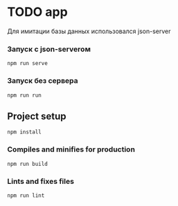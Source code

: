 # TODO app


Для имитации базы данных использовался json-server

### Запуск с json-serverом
```
npm run serve

```
### Запуск без сервера
```
npm run run

```
## Project setup
```
npm install
```

### Compiles and minifies for production
```
npm run build
```

### Lints and fixes files
```
npm run lint
```
